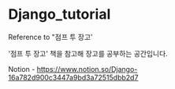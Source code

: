 # Django_tutorial
Reference to "점프 투 장고'

'점프 투 장고' 책을 참고해 장고를 공부하는 공간입니다.

Notion - https://www.notion.so/Django-16a782d900c3447a9bd3a72515dbb2d7
